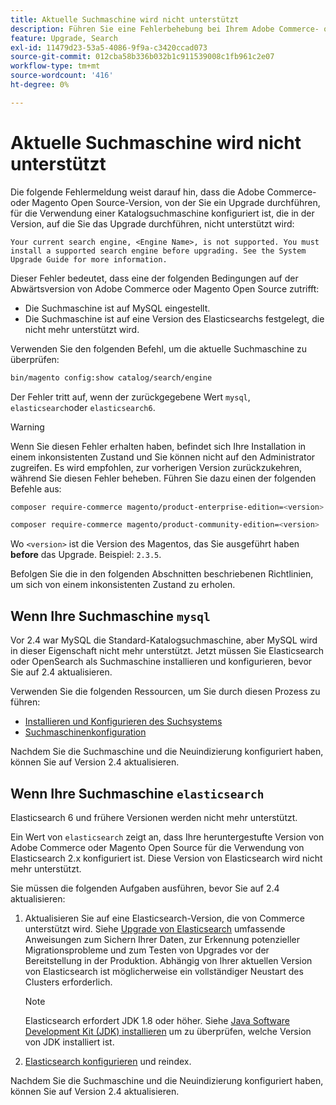 ```yaml
---
title: Aktuelle Suchmaschine wird nicht unterstützt
description: Führen Sie eine Fehlerbehebung bei Ihrem Adobe Commerce- oder Magento Open Source-Upgrade durch, nachdem ein Fehler bezüglich einer nicht unterstützten Suchmaschine aufgetreten ist.
feature: Upgrade, Search
exl-id: 11479d23-53a5-4086-9f9a-c3420ccad073
source-git-commit: 012cba58b336b032b1c911539008c1fb961c2e07
workflow-type: tm+mt
source-wordcount: '416'
ht-degree: 0%

---
```


# Aktuelle Suchmaschine wird nicht unterstützt

Die folgende Fehlermeldung weist darauf hin, dass die Adobe Commerce- oder Magento Open Source-Version, von der Sie ein Upgrade durchführen, für die Verwendung einer Katalogsuchmaschine konfiguriert ist, die in der Version, auf die Sie das Upgrade durchführen, nicht unterstützt wird:

```terminal
Your current search engine, <Engine Name>, is not supported. You must install a supported search engine before upgrading. See the System Upgrade Guide for more information.
```

Dieser Fehler bedeutet, dass eine der folgenden Bedingungen auf der Abwärtsversion von Adobe Commerce oder Magento Open Source zutrifft:

- Die Suchmaschine ist auf MySQL eingestellt.
- Die Suchmaschine ist auf eine Version des Elasticsearchs festgelegt, die nicht mehr unterstützt wird.

Verwenden Sie den folgenden Befehl, um die aktuelle Suchmaschine zu überprüfen:

```bash
bin/magento config:show catalog/search/engine
```

Der Fehler tritt auf, wenn der zurückgegebene Wert `mysql`, `elasticsearch`oder `elasticsearch6`.

>[!WARNING]
>
>Wenn Sie diesen Fehler erhalten haben, befindet sich Ihre Installation in einem inkonsistenten Zustand und Sie können nicht auf den Administrator zugreifen. Es wird empfohlen, zur vorherigen Version zurückzukehren, während Sie diesen Fehler beheben. Führen Sie dazu einen der folgenden Befehle aus:
>
>```bash
>composer require-commerce magento/product-enterprise-edition=<version>
>```
>
>```bash
>composer require-commerce magento/product-community-edition=<version>
>```
>
>Wo `<version>` ist die Version des Magentos, das Sie ausgeführt haben **before** das Upgrade. Beispiel: `2.3.5`.

Befolgen Sie die in den folgenden Abschnitten beschriebenen Richtlinien, um sich von einem inkonsistenten Zustand zu erholen.

## Wenn Ihre Suchmaschine `mysql`

Vor 2.4 war MySQL die Standard-Katalogsuchmaschine, aber MySQL wird in dieser Eigenschaft nicht mehr unterstützt. Jetzt müssen Sie Elasticsearch oder OpenSearch als Suchmaschine installieren und konfigurieren, bevor Sie auf 2.4 aktualisieren.

Verwenden Sie die folgenden Ressourcen, um Sie durch diesen Prozess zu führen:

- [Installieren und Konfigurieren des Suchsystems](../../configuration/search/overview-search.md)
- [Suchmaschinenkonfiguration](../../configuration/search/configure-search-engine.md)

Nachdem Sie die Suchmaschine und die Neuindizierung konfiguriert haben, können Sie auf Version 2.4 aktualisieren.

## Wenn Ihre Suchmaschine `elasticsearch`

Elasticsearch 6 und frühere Versionen werden nicht mehr unterstützt.

Ein Wert von `elasticsearch` zeigt an, dass Ihre heruntergestufte Version von Adobe Commerce oder Magento Open Source für die Verwendung von Elasticsearch 2.x konfiguriert ist. Diese Version von Elasticsearch wird nicht mehr unterstützt.

Sie müssen die folgenden Aufgaben ausführen, bevor Sie auf 2.4 aktualisieren:

1. Aktualisieren Sie auf eine Elasticsearch-Version, die von Commerce unterstützt wird. Siehe [Upgrade von Elasticsearch](https://www.elastic.co/guide/en/elasticsearch/reference/current/setup-upgrade.html) umfassende Anweisungen zum Sichern Ihrer Daten, zur Erkennung potenzieller Migrationsprobleme und zum Testen von Upgrades vor der Bereitstellung in der Produktion. Abhängig von Ihrer aktuellen Version von Elasticsearch ist möglicherweise ein vollständiger Neustart des Clusters erforderlich.

   >[!NOTE]
   >
   >Elasticsearch erfordert JDK 1.8 oder höher. Siehe [Java Software Development Kit (JDK) installieren](../../installation/prerequisites/search-engine/overview.md#install-the-java-software-development-kit-jdk) um zu überprüfen, welche Version von JDK installiert ist.

1. [Elasticsearch konfigurieren](../../configuration/search/configure-search-engine.md) und reindex.

Nachdem Sie die Suchmaschine und die Neuindizierung konfiguriert haben, können Sie auf Version 2.4 aktualisieren.
